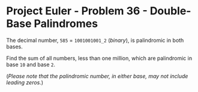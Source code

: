# Project Euler - Problem 36 - Double-Base Palindromes
The decimal number, `585` = `1001001001_2` (*binary*), is palindromic in both bases.

Find the sum of all numbers, less than one million, which are palindromic in base `10` and base `2`.

(*Please note that the palindromic number, in either base, may not include leading zeros.*)
